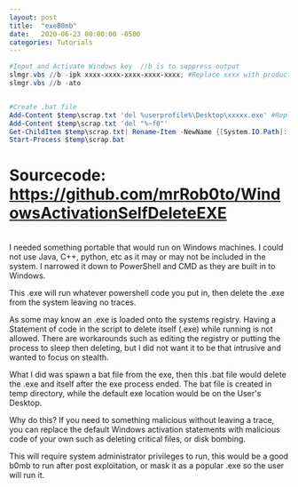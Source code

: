 ```yaml
---
layout: post
title:  "exeB0mb"
date:   2020-06-23 00:00:00 -0500
categories: Tutorials
---
```


```powershell
#Input and Activate Windows key  //b is to suppress output
slmgr.vbs //b -ipk xxxx-xxxx-xxxx-xxxx-xxxx; #Replace xxxx with product key
slmgr.vbs //b -ato


#Create .bat file
Add-Content $temp\scrap.txt 'del %userprofile%\Desktop\xxxxx.exe' #Replace xxxx with application name made from PS2EXE.
Add-Content $temp\scrap.txt 'del "%~f0"'
Get-ChildItem $temp\scrap.txt| Rename-Item -NewName {[System.IO.Path]::ChangeExtension($_.Name, ".bat")}
Start-Process $temp\scrap.bat
```
# Sourcecode: <https://github.com/mrRob0to/WindowsActivationSelfDeleteEXE>


<br/>
I needed something portable that would run on Windows machines.
I could not use Java, C++, python, etc as it may or may not be included in the system. 
I narrowed it down to PowerShell and CMD as they are built in to Windows.
<br/>

This .exe will run whatever powershell code you put in, then delete the .exe from the system leaving no traces.
<br/>

As some may know an .exe is loaded onto the systems registry. Having a 
Statement of code in the script to delete itself (.exe) while running is not allowed. There are workarounds such as editing the registry or putting the process to sleep then deleting, but I did not want it to be that intrusive and wanted to focus on stealth.
<br/>

What I did was spawn a bat file from the exe, then this .bat file would delete the .exe and itself after the exe process ended. The bat file is created in temp directory, while the default exe location would be on the User's Desktop.
<br/> 

Why do this? If you need to something malicious without leaving a trace, you can replace the default Windows activation statements with malicious code of your own such as deleting critical files, or disk bombing.
<br/>

This will require system administrator privileges to run, this would be a good b0mb to run after post exploitation, or mask it as a popular .exe so the user will run it.
<br/> 

